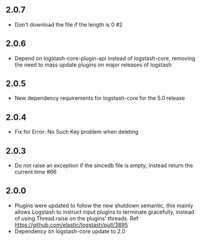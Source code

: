 ## 2.0.7
  - Don't download the file if the length is 0 #2
## 2.0.6
  - Depend on logstash-core-plugin-api instead of logstash-core, removing the need to mass update plugins on major releases of logstash
## 2.0.5
  - New dependency requirements for logstash-core for the 5.0 release
## 2.0.4
 - Fix for Error: No Such Key problem when deleting
## 2.0.3
 - Do not raise an exception if the sincedb file is empty, instead return the current time #66
## 2.0.0
 - Plugins were updated to follow the new shutdown semantic, this mainly allows Logstash to instruct input plugins to terminate gracefully, 
   instead of using Thread.raise on the plugins' threads. Ref: https://github.com/elastic/logstash/pull/3895
 - Dependency on logstash-core update to 2.0

